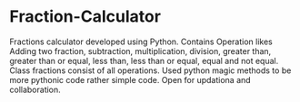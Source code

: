 # Fraction-Calculator
Fractions calculator developed using Python.
Contains Operation likes Adding two fraction, subtraction, multiplication, division, greater than, greater than or equal, less than, less than or equal, equal and not equal.
Class fractions consist of all operations.
Used python magic methods to be more pythonic code rather simple code.
Open for updationa and collaboration.
